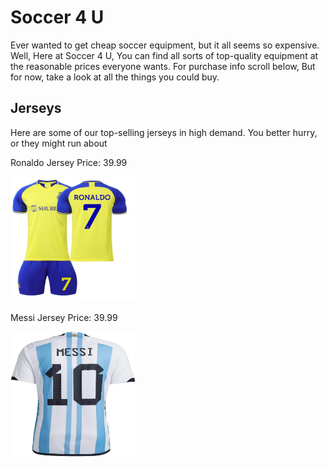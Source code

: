 <!DOCTYPE html>
<html>
<body>

<h1>Soccer 4 U</h1>


<p>Ever wanted to get cheap soccer equipment, but it all seems so expensive. Well, Here at Soccer 4 U, You can find all sorts of top-quality equipment at the reasonable prices everyone wants. For purchase info scroll below, But for now, take a look at all the things you could buy.</p>

<h2> Jerseys </h2>

<p> Here are some of our top-selling jerseys in high demand. You better hurry, or they might run about </p>

Ronaldo Jersey
Price: 39.99

<img src="Mens-Youths-2022-Al-NASSR-FC-Soccer-Jersey-7-Fans-Jerseys-Football-Team-Shirts_bc7198b5-3948-4ffa-83bc-12300bf46c6c.63ddb49a6b22182800ed6cb9ddfdc25c.jpg" width="200" height="200"/>

Messi Jersey
Price: 39.99

<img src="ETYGHF56-lionel-messi-10-argentina-home-soccer.jpg" width=200 height=200/>


</body>
</html>
